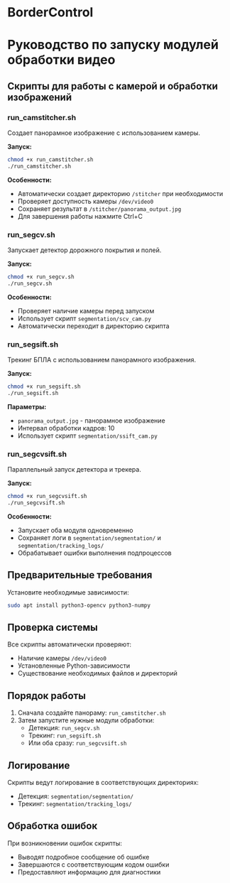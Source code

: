 # BorderControl
# Руководство по запуску модулей обработки видео

## Скрипты для работы с камерой и обработки изображений

### run_camstitcher.sh
Создает панорамное изображение с использованием камеры.

**Запуск:**
```bash
chmod +x run_camstitcher.sh
./run_camstitcher.sh
```

**Особенности:**
- Автоматически создает директорию `/stitcher` при необходимости
- Проверяет доступность камеры `/dev/video0`
- Сохраняет результат в `/stitcher/panorama_output.jpg`
- Для завершения работы нажмите Ctrl+C

### run_segcv.sh
Запускает детектор дорожного покрытия и полей.

**Запуск:**
```bash
chmod +x run_segcv.sh
./run_segcv.sh
```

**Особенности:**
- Проверяет наличие камеры перед запуском
- Использует скрипт `segmentation/scv_cam.py`
- Автоматически переходит в директорию скрипта

### run_segsift.sh
Трекинг БПЛА с использованием панорамного изображения.

**Запуск:**
```bash
chmod +x run_segsift.sh
./run_segsift.sh
```

**Параметры:**
- `panorama_output.jpg` - панорамное изображение
- Интервал обработки кадров: 10
- Использует скрипт `segmentation/ssift_cam.py`

### run_segcvsift.sh
Параллельный запуск детектора и трекера.

**Запуск:**
```bash
chmod +x run_segcvsift.sh
./run_segcvsift.sh
```

**Особенности:**
- Запускает оба модуля одновременно
- Сохраняет логи в `segmentation/segmentation/` и `segmentation/tracking_logs/`
- Обрабатывает ошибки выполнения подпроцессов

## Предварительные требования

Установите необходимые зависимости:
```bash
sudo apt install python3-opencv python3-numpy
```

## Проверка системы

Все скрипты автоматически проверяют:
- Наличие камеры `/dev/video0`
- Установленные Python-зависимости
- Существование необходимых файлов и директорий

## Порядок работы

1. Сначала создайте панораму: `run_camstitcher.sh`
2. Затем запустите нужные модули обработки:
   - Детекция: `run_segcv.sh`
   - Трекинг: `run_segsift.sh`
   - Или оба сразу: `run_segcvsift.sh`

## Логирование

Скрипты ведут логирование в соответствующих директориях:
- Детекция: `segmentation/segmentation/`
- Трекинг: `segmentation/tracking_logs/`

## Обработка ошибок

При возникновении ошибок скрипты:
- Выводят подробное сообщение об ошибке
- Завершаются с соответствующим кодом ошибки
- Предоставляют информацию для диагностики